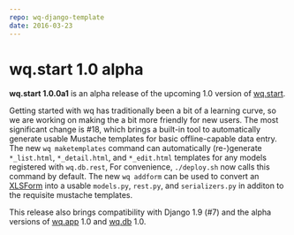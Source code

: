 ```yaml
---
repo: wq-django-template
date: 2016-03-23
---
```


# wq.start 1.0 alpha

**wq.start 1.0.0a1** is an alpha release of the upcoming 1.0 version of [wq.start](https://wq.io/docs/setup).

Getting started with wq has traditionally been a bit of a learning curve, so we are working on making the a bit more friendly for new users.  The most significant change is #18, which brings a built-in tool to automatically generate usable Mustache templates for basic offline-capable data entry.  The new `wq maketemplates` command can automatically (re-)generate `*_list.html`, `*_detail.html`, and `*_edit.html`  templates for any models registered with `wq.db.rest`,  For convenience, `./deploy.sh` now calls this command by default.  The new `wq addform` can be used to convert an [XLSForm](http://xlsform.org) into a usable `models.py`, `rest.py`, and `serializers.py` in additon to the requisite mustache templates.

This release also brings compatibility with Django 1.9 (#7) and the alpha versions of [wq.app](https://wq.io/wq.app) 1.0 and [wq.db](https://wq.io/wq.app) 1.0.
